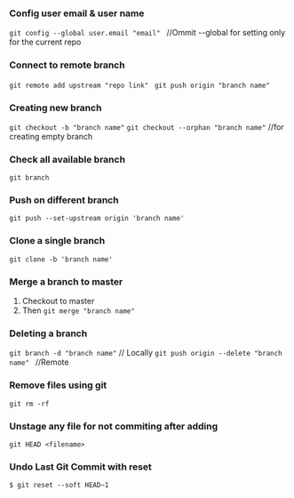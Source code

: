### Config user email & user name
`git config --global user.email "email" ` //Ommit --global for setting only for the current repo

### Connect to remote branch
`git remote add upstream "repo link" ` 
`git push origin "branch name"`

### Creating new branch 
`git checkout -b "branch name"`
`git checkout --orphan "branch name"`  //for creating empty branch

### Check all available branch 
`git branch `

### Push on different branch
`git push --set-upstream origin 'branch name'`

### Clone a single branch
`git clone -b 'branch name'` 

### Merge a branch to master
1. Checkout to master
2. Then `git merge "branch name"`

### Deleting a branch 
`git branch -d "branch name"`  // Locally
`git push origin --delete "branch name" `  //Remote

### Remove files using git
`git rm -rf `


### Unstage any file for not commiting after adding
`git HEAD <filename> `

### Undo Last Git Commit with reset
`$ git reset --soft HEAD~1`
